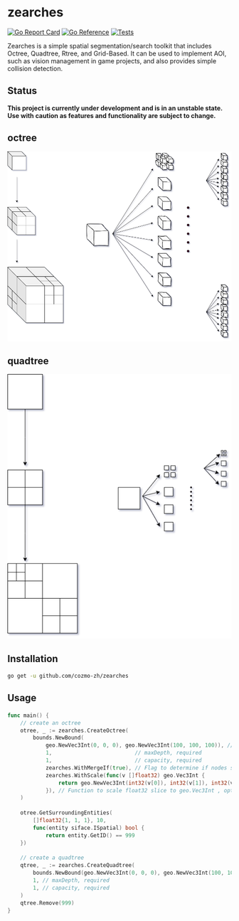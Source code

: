 # zearches
[![Go Report Card](https://goreportcard.com/badge/github.com/cozmo-zh/zearches)](https://goreportcard.com/report/github.com/cozmo-zh/zearches)
[![Go Reference](https://pkg.go.dev/badge/github.com/cozmo-zh/zearches.svg)](https://pkg.go.dev/github.com/cozmo-zh/zearches)
[![Tests](https://github.com/cozmo-zh/zearches/actions/workflows/tests.yaml/badge.svg)](https://github.com/cozmo-zh/zearches/actions/workflows/tests.yaml)

Zearches is a simple spatial segmentation/search toolkit that includes Octree, Quadtree, Rtree, and Grid-Based. It can be used to implement AOI, such as vision management in game projects, and also provides simple collision detection.

## Status

**This project is currently under development and is in an unstable state. Use with caution as features and functionality are subject to change.**


## octree

![octree](draws/octree1.png) 

## quadtree

![quadtree](draws/quadtree.png)


## Installation

```bash
go get -u github.com/cozmo-zh/zearches
```

## Usage

```go
func main() {
    // create an octree
    otree, _ := zearches.CreateOctree(
        bounds.NewBound(
            geo.NewVec3Int(0, 0, 0), geo.NewVec3Int(100, 100, 100)), // bound, required
            1,                          // maxDepth, required
            1,                          // capacity, required
            zearches.WithMergeIf(true), // Flag to determine if nodes should be merged when removing an entity , optional, default is false
            zearches.WithScale(func(v []float32) geo.Vec3Int {
                return geo.NewVec3Int(int32(v[0]), int32(v[1]), int32(v[2]))
            }), // Function to scale float32 slice to geo.Vec3Int , optional, default is identity function
    )
    
	otree.GetSurroundingEntities(
		[]float32{1, 1, 1}, 10, 
	    func(entity siface.ISpatial) bool {
            return entity.GetID() == 999
    })
    
    // create a quadtree
    qtree, _ := zearches.CreateQuadtree(
        bounds.NewBound(geo.NewVec3Int(0, 0, 0), geo.NewVec3Int(100, 100, 100)), // bound, required
        1, // maxDepth, required
        1, // capacity, required
    )
    qtree.Remove(999)
}
```
